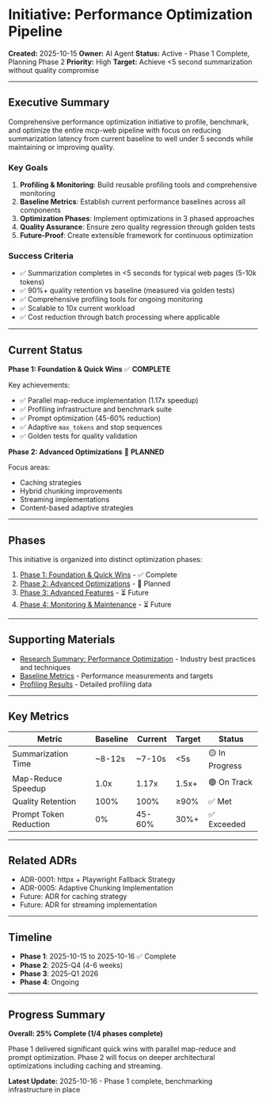 # Initiative: Performance Optimization Pipeline

**Created:** 2025-10-15
**Owner:** AI Agent
**Status:** Active - Phase 1 Complete, Planning Phase 2
**Priority:** High
**Target:** Achieve <5 second summarization without quality compromise

---

## Executive Summary

Comprehensive performance optimization initiative to profile, benchmark, and optimize the entire mcp-web pipeline with focus on reducing summarization latency from current baseline to well under 5 seconds while maintaining or improving quality.

### Key Goals

1. **Profiling & Monitoring**: Build reusable profiling tools and comprehensive monitoring
2. **Baseline Metrics**: Establish current performance baselines across all components
3. **Optimization Phases**: Implement optimizations in 3 phased approaches
4. **Quality Assurance**: Ensure zero quality regression through golden tests
5. **Future-Proof**: Create extensible framework for continuous optimization

### Success Criteria

- ✅ Summarization completes in <5 seconds for typical web pages (5-10k tokens)
- ✅ 90%+ quality retention vs baseline (measured via golden tests)
- ✅ Comprehensive profiling tools for ongoing monitoring
- ✅ Scalable to 10x current workload
- ✅ Cost reduction through batch processing where applicable

---

## Current Status

**Phase 1: Foundation & Quick Wins** ✅ **COMPLETE**

Key achievements:
- ✅ Parallel map-reduce implementation (1.17x speedup)
- ✅ Profiling infrastructure and benchmark suite
- ✅ Prompt optimization (45-60% reduction)
- ✅ Adaptive `max_tokens` and stop sequences
- ✅ Golden tests for quality validation

**Phase 2: Advanced Optimizations** 🔄 **PLANNED**

Focus areas:
- Caching strategies
- Hybrid chunking improvements
- Streaming implementations
- Content-based adaptive strategies

---

## Phases

This initiative is organized into distinct optimization phases:

1. [Phase 1: Foundation & Quick Wins](phases/phase-1-foundation-quick-wins.md) - ✅ Complete
2. [Phase 2: Advanced Optimizations](phases/phase-2-advanced-optimizations.md) - 🔄 Planned
3. [Phase 3: Advanced Features](phases/phase-3-advanced-features.md) - ⏳ Future
4. [Phase 4: Monitoring & Maintenance](phases/phase-4-monitoring-maintenance.md) - ⏳ Future

---

## Supporting Materials

- [Research Summary: Performance Optimization](artifacts/research-summary.md) - Industry best practices and techniques
- [Baseline Metrics](artifacts/baseline-metrics.md) - Performance measurements and targets
- [Profiling Results](artifacts/profiling-results.md) - Detailed profiling data

---

## Key Metrics

| Metric | Baseline | Current | Target | Status |
|--------|----------|---------|--------|--------|
| Summarization Time | ~8-12s | ~7-10s | <5s | 🟡 In Progress |
| Map-Reduce Speedup | 1.0x | 1.17x | 1.5x+ | 🟢 On Track |
| Quality Retention | 100% | 100% | ≥90% | ✅ Met |
| Prompt Token Reduction | 0% | 45-60% | 30%+ | ✅ Exceeded |

---

## Related ADRs

- ADR-0001: httpx + Playwright Fallback Strategy
- ADR-0005: Adaptive Chunking Implementation
- Future: ADR for caching strategy
- Future: ADR for streaming implementation

---

## Timeline

- **Phase 1**: 2025-10-15 to 2025-10-16 ✅ Complete
- **Phase 2**: 2025-Q4 (4-6 weeks)
- **Phase 3**: 2025-Q1 2026
- **Phase 4**: Ongoing

---

## Progress Summary

**Overall: 25% Complete (1/4 phases complete)**

Phase 1 delivered significant quick wins with parallel map-reduce and prompt optimization. Phase 2 will focus on deeper architectural optimizations including caching and streaming.

**Latest Update:** 2025-10-16 - Phase 1 complete, benchmarking infrastructure in place
